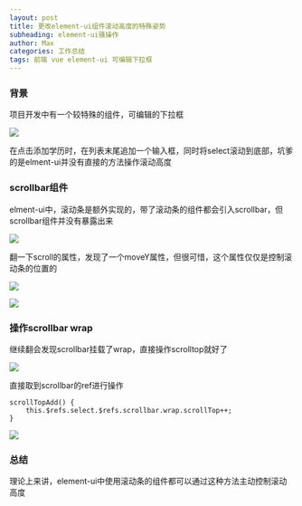 ```yaml
---
layout: post
title: 更改element-ui组件滚动高度的特殊姿势
subheading: element-ui骚操作
author: Max
categories: 工作总结
tags: 前端 vue element-ui 可编辑下拉框
---
```


### 背景

项目开发中有一个较特殊的组件，可编辑的下拉框



![](http://media-bed.streakingman.com/blog-img/%E5%8F%AF%E7%BC%96%E8%BE%91%E4%B8%8B%E6%8B%89%E6%A1%86.png)

在点击添加学历时，在列表末尾追加一个输入框，同时将select滚动到底部，坑爹的是elment-ui并没有直接的方法操作滚动高度

### scrollbar组件

elment-ui中，滚动条是额外实现的，带了滚动条的组件都会引入scrollbar，但scrollbar组件并没有暴露出来

![](http://media-bed.streakingman.com/blog-img/element-scrollbar.png)

翻一下scroll的属性，发现了一个moveY属性，但很可惜，这个属性仅仅是控制滚动条的位置的

![](http://media-bed.streakingman.com/blog-img/element-scrollbar-movey.png)

![](http://media-bed.streakingman.com/blog-img/element-ui-ref-scrollbar-moveY-test.gif)

### 操作scrollbar wrap

继续翻会发现scrollbar挂载了wrap，直接操作scrolltop就好了

![](http://media-bed.streakingman.com/blog-img/element-ui-ref-scrollbar-wrap.png)

直接取到scrollbar的ref进行操作

```vue
scrollTopAdd() {
    this.$refs.select.$refs.scrollbar.wrap.scrollTop++;
}
```

![](http://media-bed.streakingman.com/blog-img/element-ui-ref-scrollbar-wrap-test.gif)

### 总结

理论上来讲，element-ui中使用滚动条的组件都可以通过这种方法主动控制滚动高度

